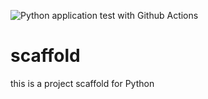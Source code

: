 ![Python application test with Github Actions](https://github.com/YisongZou/scaffold/workflows/Python%20application%20test%20with%20Github%20Actions/badge.svg)
# scaffold
this is a project scaffold for Python
